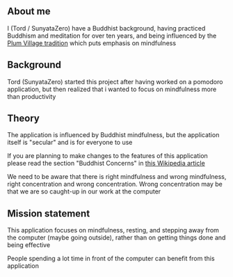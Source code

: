 
## About me

I (Tord / SunyataZero) have a Buddhist background, having practiced Buddhism and meditation for over ten years, and being influenced by the [Plum Village tradition](https://plumvillage.org/) which puts emphasis on mindfulness


## Background

Tord (SunyataZero) started this project after having worked on a pomodoro application, but then realized that i wanted to focus on mindfulness more than productivity


## Theory

The application is influenced by Buddhist mindfulness, but the application itself is "secular" and is for everyone to use

If you are planning to make changes to the features of this application
please read the section "Buddhist Concerns" in [this Wikipedia article](https://en.wikipedia.org/wiki/Mindfulness_and_technology)

We need to be aware that there is right mindfulness and wrong mindfulness, right concentration and wrong concentration. Wrong concentration may be that we are so caught-up in our work at the computer


## Mission statement

This application focuses on mindfulness, resting, and stepping away from the computer (maybe going outside), rather than on getting things done and being effective

People spending a lot time in front of the computer can benefit from this application

